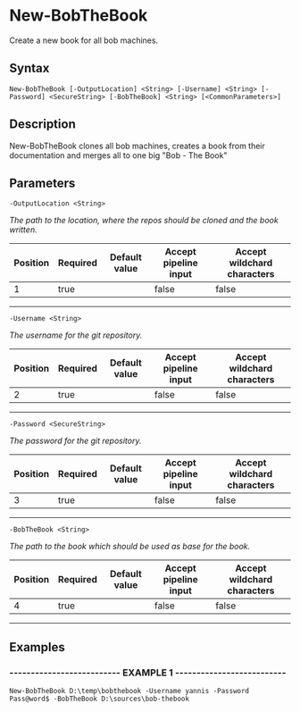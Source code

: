 

# New-BobTheBook

Create a new book for all bob machines.
## Syntax

    New-BobTheBook [-OutputLocation] <String> [-Username] <String> [-Password] <SecureString> [-BobTheBook] <String> [<CommonParameters>]


## Description

New-BobTheBook clones all bob machines, creates a book from their documentation
and merges all to one big "Bob - The Book"





## Parameters

    
    -OutputLocation <String>
_The path to the location, where the repos should be cloned and the book written._

| Position | Required | Default value | Accept pipeline input | Accept wildchard characters |
| -------- | -------- | ------------- | --------------------- | --------------------------- |
| 1 | true |  | false | false |


----

    
    
    -Username <String>
_The username for the git repository._

| Position | Required | Default value | Accept pipeline input | Accept wildchard characters |
| -------- | -------- | ------------- | --------------------- | --------------------------- |
| 2 | true |  | false | false |


----

    
    
    -Password <SecureString>
_The password for the git repository._

| Position | Required | Default value | Accept pipeline input | Accept wildchard characters |
| -------- | -------- | ------------- | --------------------- | --------------------------- |
| 3 | true |  | false | false |


----

    
    
    -BobTheBook <String>
_The path to the book which should be used as base for the book._

| Position | Required | Default value | Accept pipeline input | Accept wildchard characters |
| -------- | -------- | ------------- | --------------------- | --------------------------- |
| 4 | true |  | false | false |


----

    

## Examples

### -------------------------- EXAMPLE 1 --------------------------
    New-BobTheBook D:\temp\bobthebook -Username yannis -Password Pass@word$ -BobTheBook D:\sources\bob-thebook































